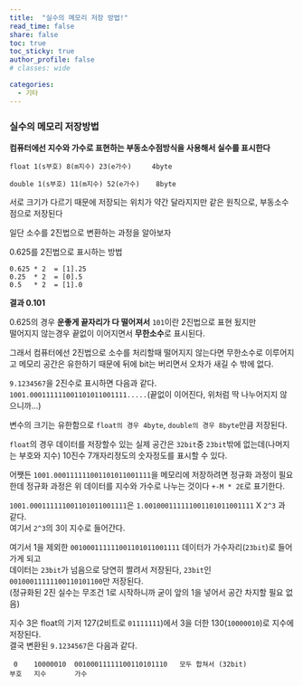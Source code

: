 ```yaml
---
title:  "실수의 메모리 저장 방법!"
read_time: false
share: false
toc: true
toc_sticky: true
author_profile: false
# classes: wide

categories:
  - 기타
---
```


### 실수의 메모리 저장방법

**컴퓨터에선 지수와 가수로 표현하는 부동소수점방식을 사용해서 실수를 표시한다**

``` 
float 1(s부호) 8(m지수) 23(e가수)     4byte

double 1(s부호) 11(m지수) 52(e가수)    8byte  
```

서로 크기가 다르기 때문에 저장되는 위치가 약간 달라지지만 같은 원칙으로, 부동소수점으로 저장된다   

일단 소수를 2진법으로 변환하는 과정을 알아보자  

0.625를 2진법으로 표시하는 방법 

```
0.625 * 2  = [1].25
0.25  * 2  = [0].5
0.5   * 2  = [1].0
```

**결과 0.101**  

0.625의 경우 **운좋게 끝자리가 다 떨어져서** `101`이란 2진법으로 표현 됬지만  
떨어지지 않는경우 끝없이 이어지면서 **무한소수**로 표시된다.      

그래서 컴퓨터에선 2진법으로 소수를 처리할때 떨어지지 않는다면 무한소수로 이루어지고 메모리 공간은 유한하기 때문에 뒤에 bit는 버리면서
오차가 새길 수 밖에 없다.  


`9.1234567`을 2진수로 표시하면 다음과 같다.    
`1001.000111111001101011001111.....`(끝없이 이어진다, 위처럼 딱 나누어지지 않으니까...)  

변수의 크기는 유한함으로 `float의 경우 4byte`, `double의 경우 8byte`만큼 저장된다.  

`float`의 경우 데이터를 저장할수 있는 실제 공간은 `32bit`중 `23bit`밖에 없는데(나머지는 부호와 지수) 10진수 7개자리정도의 숫자정도를 표시할 수 있다.  

어쨋든 `1001.000111111001101011001111`을 메모리에 저장하려면 정규화 과정이 필요한데 정규화 과정은 위 데이터를 지수와 가수로 나누는 것이다
`+-M * 2E`로 표기한다.  

`1001.000111111001101011001111`은 `1.001000111111001101011001111` X `2^3` 과 같다.  
여기서 `2^3`의 3이 지수로 들어간다.  

여기서 1을 제외한 `001000111111001101011001111` 데이터가 가수자리(`23bit`)로 들어가게 되고  
데이터는 `23bit`가 넘음으로 당연히 짤려서 저장된다, `23bit`인 `00100011111100110101100`만 저장된다.  
(정규화된 2진 실수는 무조건 1로 시작하니까 굳이 앞의 1을 넣어서 공간 차지할 필요 없음)

지수 3은 float의 기저 127(2비트로 `01111111`)에서 3을 더한 130(`10000010`)로 지수에 저장된다.  
결국 변환된 `9.1234567`은 다음과 같다.  

```
 0    10000010  00100011111100110101110   모두 합쳐서 (32bit)
부호   지수       가수
```
